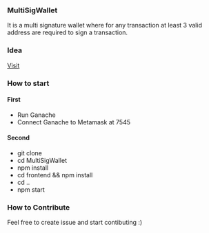 ### MultiSigWallet
It is a multi signature wallet where for any transaction at least 3 valid address are required to sign a transaction. 

### Idea 
[Visit](https://github.com/bansaltushar014/MultiSigWallet/wiki/MultiSigWallet)

### How to start

#### First 
* Run Ganache
* Connect Ganache to Metamask at 7545

#### Second
* git clone 
* cd MultiSigWallet
* npm install
* cd frontend && npm install
* cd ..
* npm start


### How to Contribute
<p>Feel free to create issue and start contibuting :)</p>
